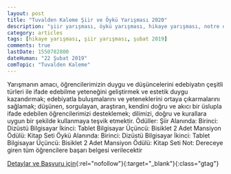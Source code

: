 ```yaml
---
layout: post
title: "Tuvalden Kaleme Şiir ve Öykü Yarışması 2020"
description: "şiir yarışması, öykü yarışması, hikaye yarışması, notre dame de sion lisesi, özel bahçeşehir neslin değişen sesi ortaokulu"
category: articles
tags: [hikaye yarışması, şiir yarışması, şubat 2019]
comments: true
lastDate: 1550782800
dateHuman: "22 Şubat 2019"
comTopic: "Tuvalden Kaleme"
---
```


Yarışmanın amacı, öğrencilerimizin duygu ve düşüncelerini edebiyatın çeşitli
türleri ile ifade edebilme yeteneğini geliştirmek ve estetik duygu
kazandırmak; edebiyatla buluşmalarını ve yeteneklerini ortaya çıkarmalarını
sağlamak; düşünen, sorgulayan, araştıran, kendini doğru ve akıcı bir üslupla
ifade edebilen öğrencilerimizi desteklemek; dilimizi, doğru ve kurallara
uygun bir şekilde kullanmaya teşvik etmektir.
Ödüller: 
Şiir Alanında:
    Birinci: Dizüstü Bilgisayar
    İkinci: Tablet Bilgisayar
    Üçüncü: Bisiklet
    2 Adet Mansiyon Ödülü: Kitap Seti
Öykü Alanında:
    Birinci: Dizüstü Bilgisayar
    İkinci: Tablet Bilgisayar
    Üçüncü: Bisiklet
    2 Adet Mansiyon Ödülü: Kitap Seti
Not: Dereceye giren tüm öğrencilere başarı belgesi verilecektir

[Detaylar ve Başvuru için](https://www.ilkokul.nds.k12.tr/spip.php?article4968&utm_source=edebiyatyarismalari.com&utm_medium=affiliate&utm_campaign=cpc){:rel="nofollow"}{:target="_blank"}{:class="gtag"}